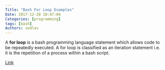 ```yaml
---
Title: "Bash For Loop Examples"
Date: 2017-12-28 10:47:04
Categories: [programming]
tags: [bash]
Authors: sedlav
---
```


A **for loop** is a bash programming language statement which allows code to be repeatedly executed. A for loop is classified as an iteration statement i.e. it is the repetition of a process within a bash script.

[Link](https://www.cyberciti.biz/faq/bash-for-loop/)
